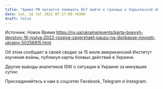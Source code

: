 ```yaml
---
title: "Армия РФ пытается помешать ВСУ выйти к границе в Харьковской области — карта боевых действий"
date: Sat, 16 Jul 2022 07:27:00 +0300
draft: false
---
```

Источник: Новое Время https://nv.ua/ukraine/events/karta-boevyh-deystviy-16-iyulya-2022-rossiya-zavershaet-pauzu-na-donbasse-novosti-ukrainy-50256815.html


Об этом сообщает в своей сводке за 15 июля американский Институт изучения войны, публикуя карты боевых действий в Украине.

Другие выводы аналитиков ISW о ситуации в Украине за минувшие сутки:

Присоединяйтесь к нам в соцсетях Facebook, Telegram и Instagram.
